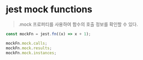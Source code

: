 # jest mock functions

> .mock 프로퍼티를 사용하여 함수의 호출 정보를 확인할 수 있다.

```js
const mockFn = jest.fn((x) => x + 1);

mockFn.mock.calls;
mockFn.mock.results;
mockFn.mock.instances;
```
